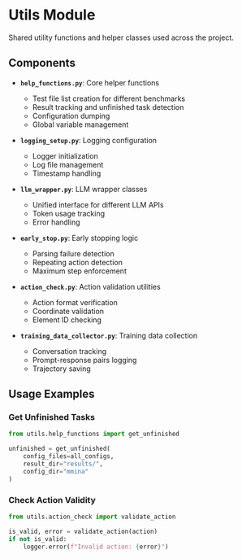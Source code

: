 # Utils Module

Shared utility functions and helper classes used across the project.

## Components

- **`help_functions.py`**: Core helper functions
  - Test file list creation for different benchmarks
  - Result tracking and unfinished task detection
  - Configuration dumping
  - Global variable management

- **`logging_setup.py`**: Logging configuration
  - Logger initialization
  - Log file management
  - Timestamp handling

- **`llm_wrapper.py`**: LLM wrapper classes
  - Unified interface for different LLM APIs
  - Token usage tracking
  - Error handling

- **`early_stop.py`**: Early stopping logic
  - Parsing failure detection
  - Repeating action detection
  - Maximum step enforcement

- **`action_check.py`**: Action validation utilities
  - Action format verification
  - Coordinate validation
  - Element ID checking

- **`training_data_collector.py`**: Training data collection
  - Conversation tracking
  - Prompt-response pairs logging
  - Trajectory saving



## Usage Examples

### Get Unfinished Tasks
```python
from utils.help_functions import get_unfinished

unfinished = get_unfinished(
    config_files=all_configs,
    result_dir="results/",
    config_dir="mmina"
)
```

### Check Action Validity
```python
from utils.action_check import validate_action

is_valid, error = validate_action(action)
if not is_valid:
    logger.error(f"Invalid action: {error}")
```

